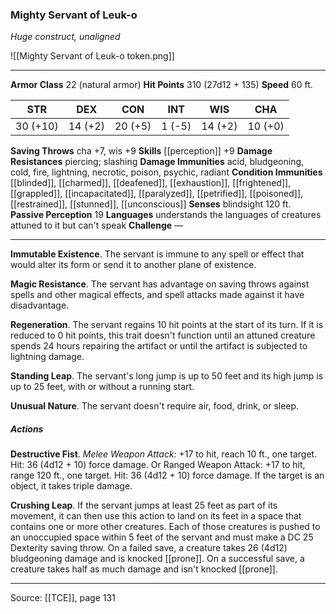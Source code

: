 ### Mighty Servant of Leuk-o
_Huge construct, unaligned_

![[Mighty Servant of Leuk-o token.png]]


---

**Armor Class** 22 (natural armor)
**Hit Points** 310 (27d12 + 135)
**Speed** 60 ft.

| STR     | DEX     | CON     | INT     | WIS     | CHA     |
|---------|---------|---------|---------|---------|---------|
| 30 (+10) | 14 (+2) | 20 (+5) | 1 (-5) | 14 (+2) | 10 (+0) |

**Saving Throws** cha +7, wis +9
**Skills** [[perception]] +9
**Damage Resistances** piercing; slashing
**Damage Immunities** acid, bludgeoning, cold, fire, lightning, necrotic, poison, psychic, radiant
**Condition Immunities** [[blinded]], [[charmed]], [[deafened]], [[exhaustion]], [[frightened]], [[grappled]], [[incapacitated]], [[paralyzed]], [[petrified]], [[poisoned]], [[restrained]], [[stunned]], [[unconscious]]
**Senses** blindsight 120 ft.
**Passive Perception** 19
**Languages** understands the languages of creatures attuned to it but can't speak
**Challenge** —

---

**Immutable Existence**. The servant is immune to any spell or effect that would alter its form or send it to another plane of existence.

**Magic Resistance**. The servant has advantage on saving throws against spells and other magical effects, and spell attacks made against it have disadvantage.

**Regeneration**. The servant regains 10 hit points at the start of its turn. If it is reduced to 0 hit points, this trait doesn't function until an attuned creature spends 24 hours repairing the artifact or until the artifact is subjected to lightning damage.

**Standing Leap**. The servant's long jump is up to 50 feet and its high jump is up to 25 feet, with or without a running start.

**Unusual Nature**. The servant doesn't require air, food, drink, or sleep.

##### Actions
**Destructive Fist**. _Melee Weapon Attack:_ +17 to hit, reach 10 ft., one target. Hit: 36 (4d12 + 10) force damage. Or Ranged Weapon Attack: +17 to hit, range 120 ft., one target. Hit: 36 (4d12 + 10) force damage. If the target is an object, it takes triple damage.

**Crushing Leap**. If the servant jumps at least 25 feet as part of its movement, it can then use this action to land on its feet in a space that contains one or more other creatures. Each of those creatures is pushed to an unoccupied space within 5 feet of the servant and must make a DC 25 Dexterity saving throw. On a failed save, a creature takes 26 (4d12) bludgeoning damage and is knocked [[prone]]. On a successful save, a creature takes half as much damage and isn't knocked [[prone]].


---

Source: [[TCE]], page 131